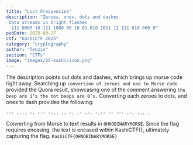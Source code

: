 ```yaml
---
title: "Lost Frequencies"
description: "Zeroes, ones, dots and dashes  
 Data streams in bright flashes
 `111 0000 10 111 1000 00 10 01 010 1011 11 111 010 000 0"
pubDate: 2025-03-27
ctf: "KashiCTF 2025"
category: "cryptography"
author: "Tenzin"
section: "CTFs"
image: "images/25-kashi/icon.png"
---
```


The description points out dots and dashes, which brings up morse code right away. Searching up `conversion of zeroes and one to Morse code` provided the Quora result, showcasing one of the comment answering `the beep are 1’s the not beeps are 0’s.`
Converting each zeroes to dots, and ones to dash provides the following:
```
--- .... -. --- -... .. -. .- .-. -.-- -- --- .-. ... .
```
Converting from Morse to text results in `OHNOBINARYMORSE`. Since the flag requires encasing, the text is encased within KashiCTF{}, ultimately capturing the flag.
`KashiCTF{OHNOBINARYMORSE}`